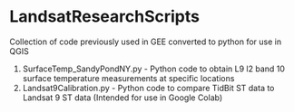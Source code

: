# LandsatResearchScripts
Collection of code previously used in GEE converted to python for use in QGIS

1. SurfaceTemp_SandyPondNY.py   -   Python code to obtain L9 l2 band 10 surface temperature measurements at specific locations
2. Landsat9Calibration.py   -   Python code to compare TidBit ST data to Landsat 9 ST data (Intended for use in Google Colab)
